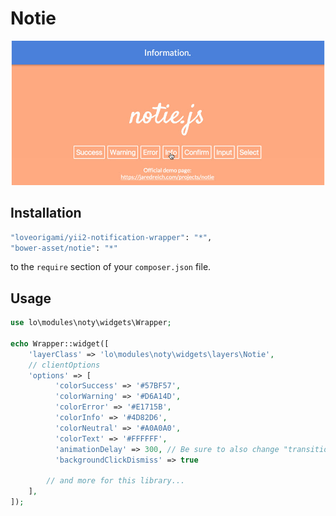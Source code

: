 # Notie
!["Notie"](img/notie.jpg)

Installation
--------

```bash
"loveorigami/yii2-notification-wrapper": "*",
"bower-asset/notie": "*"
```

to the ```require``` section of your `composer.json` file.


Usage
-----

```php
use lo\modules\noty\widgets\Wrapper;

echo Wrapper::widget([
    'layerClass' => 'lo\modules\noty\widgets\layers\Notie',
    // clientOptions
    'options' => [
          'colorSuccess' => '#57BF57',
          'colorWarning' => '#D6A14D',
          'colorError' => '#E1715B',
          'colorInfo' => '#4D82D6',
          'colorNeutral' => '#A0A0A0',
          'colorText' => '#FFFFFF',
          'animationDelay' => 300, // Be sure to also change "transition: all 0.3s ease" variable in .scss file
          'backgroundClickDismiss' => true

        // and more for this library...
    ],
]);

```
